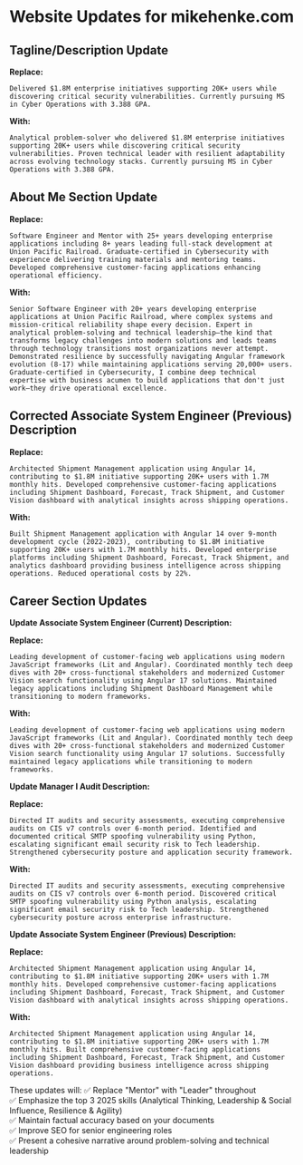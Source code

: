 # Website Updates for mikehenke.com

## **Tagline/Description Update**

**Replace:**

```
Delivered $1.8M enterprise initiatives supporting 20K+ users while discovering critical security vulnerabilities. Currently pursuing MS in Cyber Operations with 3.388 GPA.
```

**With:**

```
Analytical problem-solver who delivered $1.8M enterprise initiatives supporting 20K+ users while discovering critical security vulnerabilities. Proven technical leader with resilient adaptability across evolving technology stacks. Currently pursuing MS in Cyber Operations with 3.388 GPA.
```

## **About Me Section Update**

**Replace:**

```
Software Engineer and Mentor with 25+ years developing enterprise applications including 8+ years leading full-stack development at Union Pacific Railroad. Graduate-certified in Cybersecurity with experience delivering training materials and mentoring teams. Developed comprehensive customer-facing applications enhancing operational efficiency.
```

**With:**

```
Senior Software Engineer with 20+ years developing enterprise applications at Union Pacific Railroad, where complex systems and mission-critical reliability shape every decision. Expert in analytical problem-solving and technical leadership—the kind that transforms legacy challenges into modern solutions and leads teams through technology transitions most organizations never attempt. Demonstrated resilience by successfully navigating Angular framework evolution (8-17) while maintaining applications serving 20,000+ users. Graduate-certified in Cybersecurity, I combine deep technical expertise with business acumen to build applications that don't just work—they drive operational excellence.
```

## **Corrected Associate System Engineer (Previous) Description**

**Replace:**

```
Architected Shipment Management application using Angular 14, contributing to $1.8M initiative supporting 20K+ users with 1.7M monthly hits. Developed comprehensive customer-facing applications including Shipment Dashboard, Forecast, Track Shipment, and Customer Vision dashboard with analytical insights across shipping operations.
```

**With:**

```
Built Shipment Management application with Angular 14 over 9-month development cycle (2022-2023), contributing to $1.8M initiative supporting 20K+ users with 1.7M monthly hits. Developed enterprise platforms including Shipment Dashboard, Forecast, Track Shipment, and analytics dashboard providing business intelligence across shipping operations. Reduced operational costs by 22%.
```

## **Career Section Updates**

**Update Associate System Engineer (Current) Description:**

**Replace:**

```
Leading development of customer-facing web applications using modern JavaScript frameworks (Lit and Angular). Coordinated monthly tech deep dives with 20+ cross-functional stakeholders and modernized Customer Vision search functionality using Angular 17 solutions. Maintained legacy applications including Shipment Dashboard Management while transitioning to modern frameworks.
```

**With:**

```
Leading development of customer-facing web applications using modern JavaScript frameworks (Lit and Angular). Coordinated monthly tech deep dives with 20+ cross-functional stakeholders and modernized Customer Vision search functionality using Angular 17 solutions. Successfully maintained legacy applications while transitioning to modern frameworks.
```

**Update Manager I Audit Description:**

**Replace:**

```
Directed IT audits and security assessments, executing comprehensive audits on CIS v7 controls over 6-month period. Identified and documented critical SMTP spoofing vulnerability using Python, escalating significant email security risk to Tech leadership. Strengthened cybersecurity posture and application security framework.
```

**With:**

```
Directed IT audits and security assessments, executing comprehensive audits on CIS v7 controls over 6-month period. Discovered critical SMTP spoofing vulnerability using Python analysis, escalating significant email security risk to Tech leadership. Strengthened cybersecurity posture across enterprise infrastructure.
```

**Update Associate System Engineer (Previous) Description:**

**Replace:**

```
Architected Shipment Management application using Angular 14, contributing to $1.8M initiative supporting 20K+ users with 1.7M monthly hits. Developed comprehensive customer-facing applications including Shipment Dashboard, Forecast, Track Shipment, and Customer Vision dashboard with analytical insights across shipping operations.
```

**With:**

```
Architected Shipment Management application using Angular 14, contributing to $1.8M initiative supporting 20K+ users with 1.7M monthly hits. Built comprehensive customer-facing applications including Shipment Dashboard, Forecast, Track Shipment, and Customer Vision dashboard providing business intelligence across shipping operations.
```

These updates will:
✅ Replace "Mentor" with "Leader" throughout  
✅ Emphasize the top 3 2025 skills (Analytical Thinking, Leadership & Social Influence, Resilience & Agility)  
✅ Maintain factual accuracy based on your documents  
✅ Improve SEO for senior engineering roles  
✅ Present a cohesive narrative around problem-solving and technical leadership
